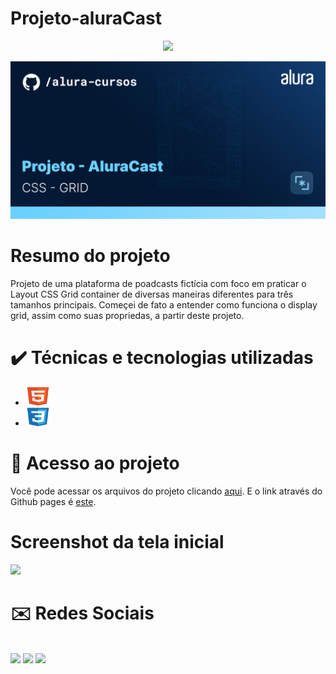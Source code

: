 # Projeto-aluraCast

<p align="center">
<img src="http://img.shields.io/static/v1?label=STATUS&message=EM%20DESENVOLVIMENTO&color=GREEN&style=for-the-badge"/>
</p>

<img src="src/capa.png" alt="Capa projeto AluraCast">

# Resumo do projeto

Projeto de uma plataforma de poadcasts fictícia com foco em praticar o Layout CSS Grid container de diversas maneiras diferentes para três tamanhos principais. Começei de fato a entender como funciona o display grid, assim como suas propriedas, a partir deste projeto.

# ✔️ Técnicas e tecnologias utilizadas

- <img alt="HTML" height="30" width="40" src="https://raw.githubusercontent.com/devicons/devicon/master/icons/html5/html5-original.svg">
- <img alt="CSS" height="30" width="40" src="https://raw.githubusercontent.com/devicons/devicon/master/icons/css3/css3-original.svg">

# 📁 Acesso ao projeto

Você pode acessar os arquivos do projeto clicando [aqui](https://github.com/mvergara94/alura-cast/find/main). E o link através do Github pages é [este](https://mvergara94.github.io/alura-cast/).

# Screenshot da tela inicial
<img src="https://i.imgur.com/hACRCK9.png">
 

<br>




# ✉️ Redes Sociais

<br>
<div> 
 <a href="https://www.linkedin.com/in/mario-henrique-cardoso-vergara-669a43210" target="_blank"> 
 <img src="https://img.shields.io/badge/-LinkedIn-%230077B5?style=for-the-badge&logo=linkedin&logoColor=white" target="_blank"></a> 
  <a href = "mailto:mariovergaralorena@gmail.com"><img src="https://img.shields.io/badge/-Gmail-%23333?style=for-the-badge&logo=gmail&logoColor=white" target="_blank"></a>
  <a href="https://instagram.com/vergara.m94" target="_blank"><img src="https://img.shields.io/badge/-Instagram-%23E4405F?style=for-the-badge&logo=instagram&logoColor=white" target="_blank"></a> 

  
 


</div>
